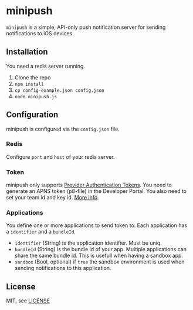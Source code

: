 # minipush

`minipush` is a simple, API-only push notification server for sending notifications to iOS devices.

## Installation

You need a redis server running.

1. Clone the repo
2. `npm install`
3. `cp config-example.json config.json`
4. `node minipush.js`

## Configuration

minipush is configured via the `config.json` file. 

### Redis

Configure `port` and `host` of your redis server.

### Token

minipush only supports [Provider Authentication Tokens](https://github.com/node-apn/node-apn/blob/master/doc/apn.markdown#provider). You need to generate an APNS token (p8-file) in the Developer Portal. You also need to set your team id and key id. [More info](https://github.com/node-apn/node-apn/blob/master/doc/provider.markdown).

### Applications

You define one or more applications to send token to. Each application has a `identifier` and a `bundleId`. 

- `identifier` (String) is the application identifier. Must be uniq.
- `bundleId` (String) is the bundle id of your app. Multiple applications can share the same bundle id. This is usefull when having a sandbox app.
- `sandbox` (Bool, optional) if `true` the sandbox environment is used when sending notifications to this application.

## License

MIT, see [LICENSE](LICENSE)
